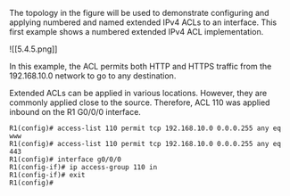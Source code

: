 The topology in the figure will be used to demonstrate configuring and applying numbered and named extended IPv4 ACLs to an interface. This first example shows a numbered extended IPv4 ACL implementation.

![[5.4.5.png]]

In this example, the ACL permits both HTTP and HTTPS traffic from the 192.168.10.0 network to go to any destination.

Extended ACLs can be applied in various locations. However, they are commonly applied close to the source. Therefore, ACL 110 was applied inbound on the R1 G0/0/0 interface.

```
R1(config)# access-list 110 permit tcp 192.168.10.0 0.0.0.255 any eq www
R1(config)# access-list 110 permit tcp 192.168.10.0 0.0.0.255 any eq 443
R1(config)# interface g0/0/0
R1(config-if)# ip access-group 110 in
R1(config-if)# exit
R1(config)#
```
